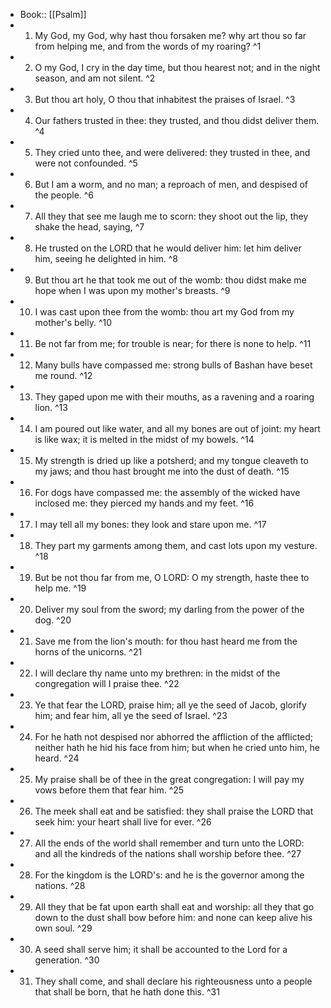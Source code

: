 - Book:: [[Psalm]]
- 1. My God, my God, why hast thou forsaken me? why art thou so far from helping me, and from the words of my roaring? ^1
- 2. O my God, I cry in the day time, but thou hearest not; and in the night season, and am not silent. ^2
- 3. But thou art holy, O thou that inhabitest the praises of Israel. ^3
- 4. Our fathers trusted in thee: they trusted, and thou didst deliver them. ^4
- 5. They cried unto thee, and were delivered: they trusted in thee, and were not confounded. ^5
- 6. But I am a worm, and no man; a reproach of men, and despised of the people. ^6
- 7. All they that see me laugh me to scorn: they shoot out the lip, they shake the head, saying, ^7
- 8. He trusted on the LORD that he would deliver him: let him deliver him, seeing he delighted in him. ^8
- 9. But thou art he that took me out of the womb: thou didst make me hope when I was upon my mother's breasts. ^9
- 10. I was cast upon thee from the womb: thou art my God from my mother's belly. ^10
- 11. Be not far from me; for trouble is near; for there is none to help. ^11
- 12. Many bulls have compassed me: strong bulls of Bashan have beset me round. ^12
- 13. They gaped upon me with their mouths, as a ravening and a roaring lion. ^13
- 14. I am poured out like water, and all my bones are out of joint: my heart is like wax; it is melted in the midst of my bowels. ^14
- 15. My strength is dried up like a potsherd; and my tongue cleaveth to my jaws; and thou hast brought me into the dust of death. ^15
- 16. For dogs have compassed me: the assembly of the wicked have inclosed me: they pierced my hands and my feet. ^16
- 17. I may tell all my bones: they look and stare upon me. ^17
- 18. They part my garments among them, and cast lots upon my vesture. ^18
- 19. But be not thou far from me, O LORD: O my strength, haste thee to help me. ^19
- 20. Deliver my soul from the sword; my darling from the power of the dog. ^20
- 21. Save me from the lion's mouth: for thou hast heard me from the horns of the unicorns. ^21
- 22. I will declare thy name unto my brethren: in the midst of the congregation will I praise thee. ^22
- 23. Ye that fear the LORD, praise him; all ye the seed of Jacob, glorify him; and fear him, all ye the seed of Israel. ^23
- 24. For he hath not despised nor abhorred the affliction of the afflicted; neither hath he hid his face from him; but when he cried unto him, he heard. ^24
- 25. My praise shall be of thee in the great congregation: I will pay my vows before them that fear him. ^25
- 26. The meek shall eat and be satisfied: they shall praise the LORD that seek him: your heart shall live for ever. ^26
- 27. All the ends of the world shall remember and turn unto the LORD: and all the kindreds of the nations shall worship before thee. ^27
- 28. For the kingdom is the LORD's: and he is the governor among the nations. ^28
- 29. All they that be fat upon earth shall eat and worship: all they that go down to the dust shall bow before him: and none can keep alive his own soul. ^29
- 30. A seed shall serve him; it shall be accounted to the Lord for a generation. ^30
- 31. They shall come, and shall declare his righteousness unto a people that shall be born, that he hath done this. ^31
